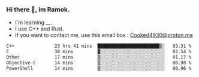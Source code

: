 ### Hi there 👋, im Ramok.

- I'm learning __.
- I use C++ and Rust.
- If you want to contact me, use this email box : Cooked4930@proton.me

<!--START_SECTION:waka-->

```txt
C++               23 hrs 41 mins  ███████████████████████▒░   93.31 %
C                 38 mins         ▓░░░░░░░░░░░░░░░░░░░░░░░░   02.54 %
Other             17 mins         ▒░░░░░░░░░░░░░░░░░░░░░░░░   01.17 %
Objective-C       14 mins         ▒░░░░░░░░░░░░░░░░░░░░░░░░   00.98 %
PowerShell        14 mins         ▒░░░░░░░░░░░░░░░░░░░░░░░░   00.96 %
```

<!--END_SECTION:waka-->
